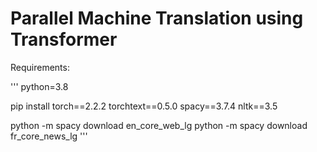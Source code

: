 # Parallel Machine Translation using Transformer

Requirements:

'''
python=3.8

pip install torch==2.2.2 torchtext==0.5.0 spacy==3.7.4 nltk==3.5

python -m spacy download en_core_web_lg
python -m spacy download fr_core_news_lg
'''
